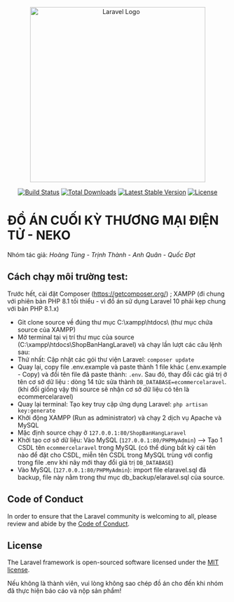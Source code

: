 <p align="center"><a href="https://laravel.com" target="_blank"><img src="https://raw.githubusercontent.com/laravel/art/master/logo-lockup/5%20SVG/2%20CMYK/1%20Full%20Color/laravel-logolockup-cmyk-red.svg" width="400" alt="Laravel Logo"></a></p>

<p align="center">
<a href="https://github.com/laravel/framework/actions"><img src="https://github.com/laravel/framework/workflows/tests/badge.svg" alt="Build Status"></a>
<a href="https://packagist.org/packages/laravel/framework"><img src="https://img.shields.io/packagist/dt/laravel/framework" alt="Total Downloads"></a>
<a href="https://packagist.org/packages/laravel/framework"><img src="https://img.shields.io/packagist/v/laravel/framework" alt="Latest Stable Version"></a>
<a href="https://packagist.org/packages/laravel/framework"><img src="https://img.shields.io/packagist/l/laravel/framework" alt="License"></a>
</p>

# ĐỒ ÁN CUỐI KỲ THƯƠNG MẠI ĐIỆN TỬ - NEKO

Nhóm tác giả: <i>Hoàng Tùng - Trịnh Thành - Anh Quân - Quốc Đạt</i>

## Cách chạy môi trường test:

Trước hết, cài đặt Composer (https://getcomposer.org/) ; XAMPP (đi chung với phiên bản PHP 8.1 tối thiểu - vì đồ án sử dụng Laravel 10 phải kẹp chung với bản PHP 8.1.x)

-   Git clone source về đúng thư mục C:\xampp\htdocs\ (thư mục chứa source của XAMPP)
-   Mở terminal tại vị trí thư mục của source (C:\xampp\htdocs\ShopBanHangLaravel) và chạy lần lượt các câu lệnh sau:
-   Thứ nhất: Cập nhật các gói thư viện Laravel: `composer update`
-   Quay lại, copy file .env.example và paste thành 1 file khác (.env.example - Copy) và đổi tên file đã paste thành: `.env`. Sau đó, thay đổi các giá trị ở tên cơ sở dữ liệu : dòng 14 tức sửa thành `DB_DATABASE=ecommercelaravel`. (khi đổi giống vậy thì source sẽ nhận cơ sở dữ liệu có tên là ecommercelaravel)
-   Quay lại terminal: Tạo key truy cập ứng dụng Laravel: `php artisan key:generate`
-   Khởi động XAMPP (Run as administrator) và chạy 2 dịch vụ Apache và MySQL
-   Mặc định source chạy ở `127.0.0.1:80/ShopBanHangLaravel`
-   Khởi tạo cơ sở dữ liệu: Vào MySQL (`127.0.0.1:80/PHPMyAdmin`) --> Tạo 1 CSDL tên `ecommercelaravel` trong MySQL (có thể dùng bất kỳ cái tên nào để đặt cho CSDL, miễn tên CSDL trong MySQL trùng với config trong file .env khi nãy mới thay đổi giá trị `DB_DATABASE`)
-   Vào MySQL (`127.0.0.1:80/PHPMyAdmin`): import file elaravel.sql đã backup, file này nằm trong thư mục db_backup/elaravel.sql của source.

## Code of Conduct

In order to ensure that the Laravel community is welcoming to all, please review and abide by the [Code of Conduct](https://laravel.com/docs/contributions#code-of-conduct).

## License

The Laravel framework is open-sourced software licensed under the [MIT license](https://opensource.org/licenses/MIT).

Nếu không là thành viên, vui lòng không sao chép đồ án cho đến khi nhóm đã thực hiện báo cáo và nộp sản phẩm!

